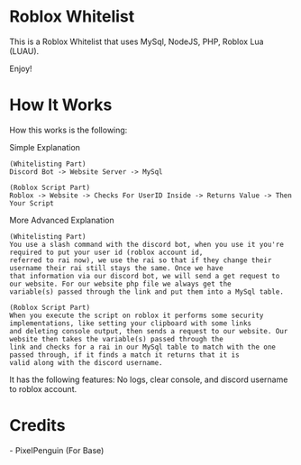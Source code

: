 <h1>Roblox Whitelist</h1>
This is a Roblox Whitelist that uses MySql, NodeJS, PHP, Roblox Lua (LUAU).

Enjoy!

<h1>How It Works</h1>
How this works is the following:

Simple Explanation
```
(Whitelisting Part)
Discord Bot -> Website Server -> MySql

(Roblox Script Part)
Roblox -> Website -> Checks For UserID Inside -> Returns Value -> Then Your Script
```

More Advanced Explanation
```
(Whitelisting Part)
You use a slash command with the discord bot, when you use it you're required to put your user id (roblox account id, 
referred to rai now), we use the rai so that if they change their username their rai still stays the same. Once we have
that information via our discord bot, we will send a get request to our website. For our website php file we always get the
variable(s) passed through the link and put them into a MySql table.

(Roblox Script Part)
When you execute the script on roblox it performs some security implementations, like setting your clipboard with some links
and deleting console output, then sends a request to our website. Our website then takes the variable(s) passed through the 
link and checks for a rai in our MySql table to match with the one passed through, if it finds a match it returns that it is 
valid along with the discord username.
```

It has the following features: No logs, clear console, and discord username to roblox account.

<h1>Credits</h1>
- PixeIPenguin (For Base)

